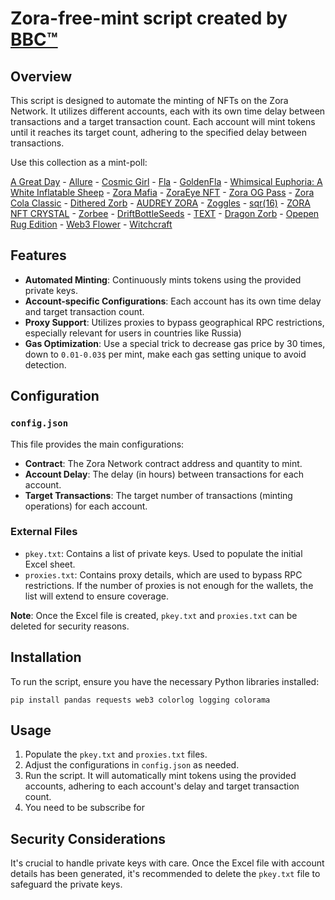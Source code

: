 
# Zora-free-mint script created by [BBC™](https://t.me/CryptoBub_ble) 

## Overview

This script is designed to automate the minting of NFTs on the Zora Network. It utilizes different accounts, each with its own time delay between transactions and a target transaction count. Each account will mint tokens until it reaches its target count, adhering to the specified delay between transactions.

Use this collection as a mint-poll:

[A Great Day](https://mint.fun/zora/0x4de73D198598C3B4942E95657a12cBc399E4aDB5) - [Allure](https://mint.fun/zora/0x53cb0B849491590CaB2cc44AF8c20e68e21fc36D) - [Cosmic Girl](https://mint.fun/zora/0xca5F4088c11B51c5D2B9FE5e5Bc11F1aff2C4dA7) -
[Fla](https://mint.fun/zora/0x9eAE90902a68584E93a83D7638D3a95ac67FC446) - [GoldenFla](https://mint.fun/zora/0x4073a52A3fc328D489534Ab908347eC1FcB18f7f) - [Whimsical Euphoria: A White Inflatable Sheep](https://mint.fun/zora/0x12B93dA6865B035AE7151067C8d264Af2ae4be8E) -
[Zora Mafia](https://mint.fun/zora/0xC47ADb3e5dC59FC3B41d92205ABa356830b44a93) - [ZoraEye NFT](https://mint.fun/zora/0x8A43793D26b5DBd5133b78A85b0DEF8fB8Fce9B3) - [Zora OG Pass](https://mint.fun/zora/0x266b7E8Df0368Dd4006bE5469DD4EE13EA53d3a4) -
[Zora Cola Classic](https://mint.fun/zora/0xFa177a7eDC2518E70F8f8Ee159fA355D6b727257) - [Dithered Zorb](https://mint.fun/zora/0x48D913ee06B66599789F056A0e48Bb45Caf3b4e9) - [AUDREY ZORA](https://mint.fun/zora/0x29519d48612E11D9cEFB006D82A35a8481e1ABdB) -
[Zoggles](https://mint.fun/zora/0x8974B96dA5886Ed636962F66a6456DC39118A140) - [sqr(16)](https://mint.fun/zora/0xbC2cA61440fAF65a9868295Efa5d5D87c55B9529) - [ZORA NFT CRYSTAL](https://mint.fun/zora/0xb096832A6ccD9053fe7a0EF075191Fe342D1AB75) -
[Zorbee](https://mint.fun/zora/0x8f1B6776963bFcaa26f4e2a41289cFc3F50eD554) - [DriftBottleSeeds](https://mint.fun/zora/0xd46760C832960eEBd81391aC5DC8502A778B24Ec) - [TEXT](https://mint.fun/zora/0xA46aE6ffa6D987eeAF704E8ff6268Fc8D8166e1c) -
[Dragon Zorb](https://mint.fun/zora/0x93BCe2fF7CF7cFc722F70F8a5A93C2849C5eDEEF) - [Opepen Rug Edition](https://mint.fun/zora/0x6BF820b6EF66B9946d078679a50DcDF2BF2e033c) - [Web3 Flower](https://mint.fun/zora/0x438F8f41801d470d0b7551F4d01853e7ca1fd0D8) -
[Witchcraft](https://mint.fun/zora/0x300Ee523E8b95B3B4DB763089505F525a2d61721)

## Features

- **Automated Minting**: Continuously mints tokens using the provided private keys.
- **Account-specific Configurations**: Each account has its own time delay and target transaction count.
- **Proxy Support**: Utilizes proxies to bypass geographical RPC restrictions, especially relevant for users in countries like Russia)
- **Gas Optimization**: Use a special trick to decrease gas price by 30 times, down to `0.01-0.03$` per mint, make each gas setting unique to avoid detection.

## Configuration

### `config.json`

This file provides the main configurations:

- **Contract**: The Zora Network contract address and quantity to mint.
- **Account Delay**: The delay (in hours) between transactions for each account.
- **Target Transactions**: The target number of transactions (minting operations) for each account.

### External Files

- `pkey.txt`: Contains a list of private keys. Used to populate the initial Excel sheet.
- `proxies.txt`: Contains proxy details, which are used to bypass RPC restrictions. If the number of proxies is not enough for the wallets, the list will extend to ensure coverage.

**Note**: Once the Excel file is created, `pkey.txt` and `proxies.txt` can be deleted for security reasons.

## Installation

To run the script, ensure you have the necessary Python libraries installed:

```
pip install pandas requests web3 colorlog logging colorama
```

## Usage

1. Populate the `pkey.txt` and `proxies.txt` files.
2. Adjust the configurations in `config.json` as needed.
3. Run the script. It will automatically mint tokens using the provided accounts, adhering to each account's delay and target transaction count.
4. You need to be subscribe for 
## Security Considerations

It's crucial to handle private keys with care. Once the Excel file with account details has been generated, it's recommended to delete the `pkey.txt` file to safeguard the private keys.


